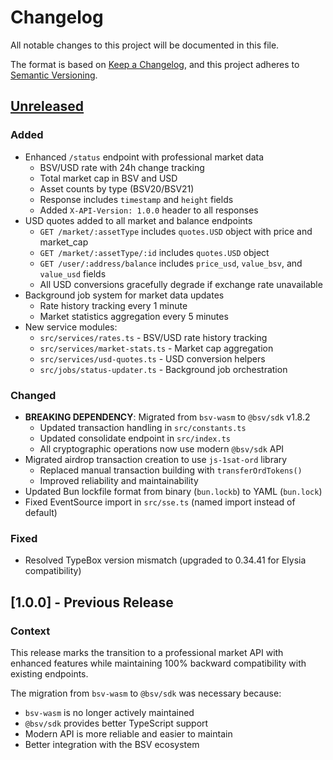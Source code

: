 # Changelog

All notable changes to this project will be documented in this file.

The format is based on [Keep a Changelog](https://keepachangelog.com/en/1.0.0/),
and this project adheres to [Semantic Versioning](https://semver.org/spec/v2.0.0.html).

## [Unreleased]

### Added
- Enhanced `/status` endpoint with professional market data
  - BSV/USD rate with 24h change tracking
  - Total market cap in BSV and USD
  - Asset counts by type (BSV20/BSV21)
  - Response includes `timestamp` and `height` fields
  - Added `X-API-Version: 1.0.0` header to all responses
- USD quotes added to all market and balance endpoints
  - `GET /market/:assetType` includes `quotes.USD` object with price and market_cap
  - `GET /market/:assetType/:id` includes `quotes.USD` object
  - `GET /user/:address/balance` includes `price_usd`, `value_bsv`, and `value_usd` fields
  - All USD conversions gracefully degrade if exchange rate unavailable
- Background job system for market data updates
  - Rate history tracking every 1 minute
  - Market statistics aggregation every 5 minutes
- New service modules:
  - `src/services/rates.ts` - BSV/USD rate history tracking
  - `src/services/market-stats.ts` - Market cap aggregation
  - `src/services/usd-quotes.ts` - USD conversion helpers
  - `src/jobs/status-updater.ts` - Background job orchestration

### Changed
- **BREAKING DEPENDENCY**: Migrated from `bsv-wasm` to `@bsv/sdk` v1.8.2
  - Updated transaction handling in `src/constants.ts`
  - Updated consolidate endpoint in `src/index.ts`
  - All cryptographic operations now use modern `@bsv/sdk` API
- Migrated airdrop transaction creation to use `js-1sat-ord` library
  - Replaced manual transaction building with `transferOrdTokens()`
  - Improved reliability and maintainability
- Updated Bun lockfile format from binary (`bun.lockb`) to YAML (`bun.lock`)
- Fixed EventSource import in `src/sse.ts` (named import instead of default)

### Fixed
- Resolved TypeBox version mismatch (upgraded to 0.34.41 for Elysia compatibility)

## [1.0.0] - Previous Release

### Context
This release marks the transition to a professional market API with enhanced features while maintaining 100% backward compatibility with existing endpoints.

The migration from `bsv-wasm` to `@bsv/sdk` was necessary because:
- `bsv-wasm` is no longer actively maintained
- `@bsv/sdk` provides better TypeScript support
- Modern API is more reliable and easier to maintain
- Better integration with the BSV ecosystem

[Unreleased]: https://github.com/yourusername/1sat-api/compare/v1.0.0...HEAD
